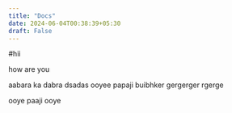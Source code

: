 ```yaml
---
title: "Docs"
date: 2024-06-04T00:38:39+05:30
draft: False
---
```


#hii

how are you


aabara ka dabra 
dsadas
ooyee papaji
buibhker
gergerger
rgerge

ooye paaji ooye
